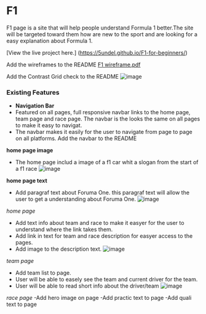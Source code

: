 # F1
F1 page is a site that will help people understand Formula 1 better.The site will be targeted toward them how are new to the sport and are looking for a easy explanation about Formula 1.

[View the live project here.] (https://5undel.github.io/F1-for-beginners/)

Add the wireframes to the README
[F1 wireframe.pdf](https://github.com/5undel/Learning-1/files/6980368/F1.wireframe.pdf)

Add the Contrast Grid check to the README
![image](https://user-images.githubusercontent.com/87757401/129438947-bf8396b0-496f-4b6c-8e80-9d47ed3ed4d3.png)

### Existing Features
- __Navigation Bar__
- Featured on all pages, full responsive navbar links to the home page, team page and race page. The navbar is the looks the same on all pages to make it easy to navigat.
- The navbar makes it easily for the user to navigate from page to page on all platforms.
Add the navbar to the README

__home page image__
- The home page includ a image of a f1 car whit a slogan from the start of a f1 race
![image](https://user-images.githubusercontent.com/87757401/129917396-00f876b0-77d9-4e26-a473-98563134e46c.png)


__home page text__
- Add paragraf text about Foruma One. this paragraf text will allow the user to get a understanding about Foruma One.
![image](https://user-images.githubusercontent.com/87757401/129917539-35af4f69-316f-4ca7-af30-663ba52c8525.png)

_home page_
- Add text info about team and race to make it easyer for the user to understand where the link takes them.
- Add link in text for team and race description for easyer access to the pages.
- Add image to the description text.
![image](https://user-images.githubusercontent.com/87757401/129917643-5a7d38b5-059a-4ef6-9bcf-739a4d8baf25.png)

_team page_
- Add team list to page.
- User will be able to easely see the team and current driver for the team.
- User will be able to read short info about the driver/team
![image](https://user-images.githubusercontent.com/87757401/129917736-3fbfda9c-93dc-41b4-9a58-7b26b88193dc.png)

_race page_
-Add hero image on page 
-Add practic text to page
-Add quali text to page
